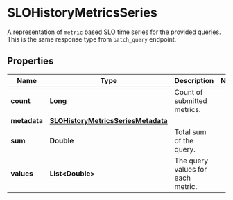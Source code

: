

# SLOHistoryMetricsSeries

A representation of `metric` based SLO time series for the provided queries. This is the same response type from `batch_query` endpoint.

## Properties

Name | Type | Description | Notes
------------ | ------------- | ------------- | -------------
**count** | **Long** | Count of submitted metrics. | 
**metadata** | [**SLOHistoryMetricsSeriesMetadata**](SLOHistoryMetricsSeriesMetadata.md) |  | 
**sum** | **Double** | Total sum of the query. | 
**values** | **List&lt;Double&gt;** | The query values for each metric. | 



